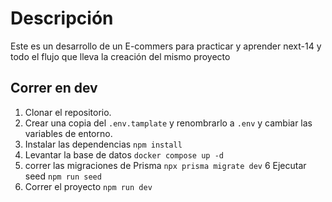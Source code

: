 # Descripción

Este es un desarrollo de un E-commers para practicar y aprender next-14 y todo el flujo que lleva la creación del mismo proyecto

## Correr en dev

1. Clonar el repositorio.
2. Crear una copia del ```.env.tamplate``` y renombrarlo a ```.env``` y cambiar las variables de entorno.
3. Instalar las dependencias ```npm install```
4. Levantar la base de datos  ```docker compose up -d```
5. correr las migraciones de Prisma ```npx prisma migrate dev```
6 Ejecutar seed ```npm run seed```
6. Correr el proyecto ```npm run dev```
